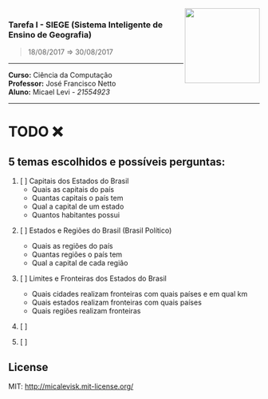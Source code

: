 <img src="http://icomp.ufam.edu.br/professores/images/ufam.png" width="150" align="right">


### Tarefa I - SIEGE (Sistema Inteligente de Ensino de Geografia)
> 18/08/2017 ⇒ 30/08/2017

--------------------

**Curso:** Ciência da Computação <br>
**Professor:** José Francisco Netto <br>
**Aluno:** Micael Levi - _21554923_

-------------------

# TODO :x:
<!-- https://pt.wikipedia.org/wiki/Geografia_do_Brasil -->

## 5 temas escolhidos e possíveis perguntas:
<!-- API para estados do Brasil
https://servicodados.ibge.gov.br/api/docs/localidades
http://www.geonames.org/export/place-hierarchy.html

http://www.geonames.org/childrenJSON?geonameId=3469034
{
"totalResultsCount": 27,
"geonames": [
    {
        "adminCode1": "01",
        "lng": "-70",
        "geonameId": 3665474,
        "toponymName": "Acre",
        "countryId": "3469034",
        "fcl": "A",
        "population": 732793,
        "numberOfChildren": 22,
        "countryCode": "BR",
        "name": "Acre",
        "fclName": "country, state, region,...",
        "countryName": "Brazil",
        "fcodeName": "first-order administrative division",
        "adminName1": "Acre",
        "lat": "-9",
        "fcode": "ADM1"
    }
  ]
}
-->

1. [ ] Capitais dos Estados do Brasil
    - Quais as capitais do país <!-- http://www.suapesquisa.com/geografia/estados_capitais_brasil.htm -->
    - Quantas capitais o país tem
    - Qual a capital de um estado
    - Quantos habitantes possui

<!-- https://pt.wikipedia.org/wiki/Lista_de_bandeiras_do_Brasil -->
2. [ ] Estados e Regiões do Brasil (Brasil Político)
    - Quais as regiões do país
    - Quantas regiões o país tem
    - Qual a capital de cada região

3. [ ] Limites e Fronteiras dos Estados do Brasil
    - Quais cidades realizam fronteiras com quais países e em qual km <!-- https://pt.wikipedia.org/wiki/Lista_de_pa%C3%ADses_lim%C3%ADtrofes_do_Brasil -->
    - Quais estados realizam fronteiras com quais países
    - Quais regiões realizam fronteiras

4. [ ]

5. [ ]


<!--
# Descrição da Tarefa

O objetivo é criar um sistema programado em `Prolog` que auxilie o ensino e aprendizagem de Geografia do Brasil. <br>
Devendo abranger, pelo menos, 5 tópicos. <br>
A interface pode ser feita empregando-se `XPCE/Prolog` ou outra linguagem.


# Documentação
www.swi-prolog.org/pldoc/

## Predicados

```
argumento de entrada: +
argumento de saída: -
argumento de entrada/saída: ?
```

- **length**(_?List, ?Int_) <br>
`True` if Int represents the number of elements in List. <br>
This predicate is a true relation and can be used to find the length of a list or produce a list (holding variables) of length Int. <br>
The predicate is non-deterministic, producing lists of increasing length if List is a partial list and Int is unbound. <br>
This predicate fails if the tail of List is equivalent to Int. <br>
It raises errors if:
  - Int is bound to a non-integer.
  - Int is a negative integer.
  - List is neither a list nor a partial list. This error condition includes cyclic lists.


# Como Usar

## Instalação

### Exemplo de Uso

-->

## License
MIT: http://micalevisk.mit-license.org/
